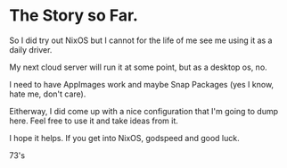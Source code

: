 # The Story so Far.

So I did try out NixOS but I cannot for the life of me see me using it as a daily driver.  

My next cloud server will run it at some point, but as a desktop os, no.

I need to have AppImages work and maybe Snap Packages (yes I know, hate me, don't care).

Eitherway, I did come up with a nice configuration that I'm going to dump here.  Feel free to use it and take ideas from it. 

I hope it helps.  If you get into NixOS, godspeed and good luck.

73's